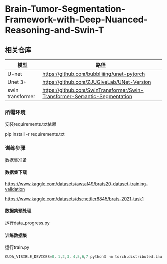 # Brain-Tumor-Segmentation-Framework-with-Deep-Nuanced-Reasoning-and-Swin-T

## 相关仓库

| 模型             | 路径                                                         |
| ---------------- | ------------------------------------------------------------ |
| U-net            | https://github.com/bubbliiiing/unet-pytorch                  |
| Unet 3+          | https://github.com/ZJUGiveLab/UNet-Version                   |
| swin transformer | https://github.com/SwinTransformer/Swin-Transformer-Semantic-Segmentation |

### 所需环境

安装requirements.txt依赖

pip install -r requirements.txt

### 训练步骤

数据集准备

#### 数据集下载

https://www.kaggle.com/datasets/awsaf49/brats20-dataset-training-validation

https://www.kaggle.com/datasets/dschettler8845/brats-2021-task1

#### 数据集预处理

运行data_progress.py

#### 训练数据集

运行train.py

```python
CUDA_VISIBLE_DEVICES=0，1,2,3，4,5,6,7 python3 -m torch.distributed.launch --nproc_per_node 8 --master_port 20003 train.py
```





